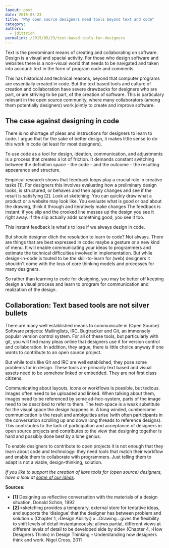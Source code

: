 ```yaml
---
layout: post
date: 2015-05-23
title: "Why open source designers need tools beyond text and code"
category:
authors:
  - jdittrich
permalink: /2015/05/23/text-based-tools-for-designers
---
```


Text is the predominant means of creating and collaborating on software. Design is a visual and spacial activity. For those who design software and websites there is a non-visual world that needs to be navigated and taken into account: text in the form of program code and comments.

This has historical and technical reasons, beyond that computer programs are essentially created in code. But the text based tools and culture of creation and collaboration have severe drawbacks for designers who are part, or are striving to be part, of the creation of software. This is particulary relevant in the open source community, where many collaborators (among them potentially designers) work jointly to create and improve software.

## The case against designing in code

There is no shortage of pleas and instructions for designers to learn to code. I argue that for the sake of better design, it makes little sense to do this work in code (at least for most designers).

To use code as a tool for design, ideation, communication, and adjustments is a process that creates a lot of friction. It demands constant switching between the definition space – the code – and the outcome – the resulting appearance and structure.

Empirical research shows that feedback loops play a crucial role in creative tasks [1]. For designers this involves evaluating how a preliminary design looks, is structured, or behaves and then apply changes and see if the result is satisfying [2]. Look at sketching: You can quickly draw what a product or a website may look like. You evaluate what is good or bad about the drawing, think it through and iteratively make changes The feedback is instant: if you slip and the crooked line messes up the design you see it right away. If the slip actually adds something good, you see it too.

This instant feedback is what's to lose if we always design in code.

But should designer ditch the resolution to learn to code? Not always. There are things that are best expressed in code: maybe a gesture or a new kind of menu. It will enable communicating your ideas to programmers and estimate the technical difficulties involved in implementation. But while design-in-code is touted to be _the_ skill-to-learn for (web) designers it shouldn't come with the loss of core thinking models and processes for many designers.

So rather than learning to code for designing, you may be better off keeping design a visual process and learn to program for communication and realization of the design.

## Collaboration: Text based tools are not silver bullets

There are many well established means to communicate in (Open Source) Software projects: Mailinglists, IRC, Bugtracker and Git, an immensely popular version control system. For all of these tools, but particularly with git, you will find many pleas online that designers use it for version control and collaboration. In addition, they argue, there is little choice anyway if one wants to contribute to an open source project.

But while tools like Git and IRC are well established, they pose some problems for in design. These tools are primarily text based and visual assets need to be somehow linked or embedded. They are not first class citizens.

Communicating about layouts, icons or workflows is possible, but tedious. Images often need to be uploaded and linked. When talking about them, images need to be referenced by some ad-hoc-system, parts of the image need to be described to refer to them. The text-space is a weak substitute for the visual space the design happens in. A long winded, cumbersome communication is the result and ambiguities arise (with often participants in the conversation scrolling up and down long threads to reference designs). This contributes to the lack of participation and acceptance of designers in open source projects and contributes to the view that designing together is hard and possibly done best by a lone genius.

To enable designers to contribute to open projects it is not enough that they learn about code and technology: they need tools that match their workflow and enable them to collaborate with programmers. Just telling them to adapt is not a viable, design-thinking, solution.

_If you like to support the creation of libre tools for (open source) designers, have a look at [some of our ideas](https://github.com/opensourcedesign/resources/issues/16)._

**Sources:**

- **[1]** Designing as reflective conversation with the materials of a design situation, Donald Schön, 1992
- **[2]** »sketching provides a temporary, external store for tentative ideas, and supports the ‘dialogue’ that the designer has between problem and solution.« (Chapter 1, ›Design Ability‹) »…Drawing…gives the flex­i­bil­ity to shift lev­els of de­tail in­stan­ta­neously; al­lows par­tial, dif­fer­ent views at dif­fer­ent lev­els of de­tail to be de­vel­oped side by side« (Chapter 4, ›How Designers Think‹) in Design Thinking – Understanding how designers think and work. Nigel Cross, 2011
